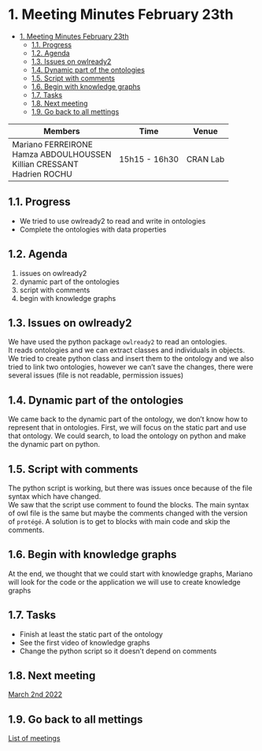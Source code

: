 
# 1. Meeting Minutes February 23th

- [1. Meeting Minutes February 23th](#1-meeting-minutes-february-23th)
  - [1.1. Progress](#11-progress)
  - [1.2. Agenda](#12-agenda)
  - [1.3. Issues on owlready2](#13-issues-on-owlready2)
  - [1.4. Dynamic part of the ontologies](#14-dynamic-part-of-the-ontologies)
  - [1.5. Script with comments](#15-script-with-comments)
  - [1.6. Begin with knowledge graphs](#16-begin-with-knowledge-graphs)
  - [1.7. Tasks](#17-tasks)
  - [1.8. Next meeting](#18-next-meeting)
  - [1.9. Go back to all mettings](#19-go-back-to-all-mettings)

| Members 	| Time 	| Venue 	|
|---	|---	|---	|
| Mariano FERREIRONE<br>Hamza ABDOULHOUSSEN<br>Killian CRESSANT<br>Hadrien ROCHU 	| 15h15 - 16h30 	| CRAN Lab 	|

## 1.1. Progress
- We tried to use owlready2 to read and write in ontologies
- Complete the ontologies with data properties


## 1.2. Agenda
1. issues on owlready2
2. dynamic part of the ontologies
3. script with comments
4. begin with knowledge graphs


## 1.3. Issues on owlready2
We have used the python package `owlready2` to read an ontologies.  
It reads ontologies and we can extract classes and individuals in objects.  
We tried to create python class and insert them to the ontology and we also tried to link two ontologies,
however we can’t save the changes, there were several issues (file is not readable, permission
issues)


## 1.4. Dynamic part of the ontologies
We came back to the dynamic part of the ontology, we don’t know how to represent that in ontologies.
First, we will focus on the static part and use that ontology. We could search, to load the ontology
on python and make the dynamic part on python.

## 1.5. Script with comments
The python script is working, but there was issues once because of the file syntax which have changed.  
We saw that the script use comment to found the blocks. The main syntax of owl file is the
same but maybe the comments changed with the version of `protégé`. A solution is to get to blocks
with main code and skip the comments.


## 1.6. Begin with knowledge graphs
At the end, we thought that we could start with knowledge graphs, Mariano will look for the code or
the application we will use to create knowledge graphs

## 1.7. Tasks
- Finish at least the static part of the ontology
- See the first video of knowledge graphs
- Change the python script so it doesn’t depend on comments

## 1.8. Next meeting
[March 2nd 2022](2022_03_02.md)

## 1.9. Go back to all mettings
[List of meetings](../ReadMe.md)
